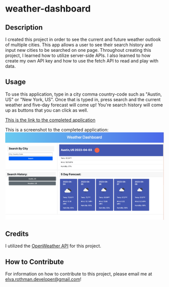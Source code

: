 # weather-dashboard

## Description

I created this project in order to see the current and future weather outlook of multiple cities. This app allows a user to see their search history and input new cities to be searched on one page. Throughout creating this project, I learned how to utilize server-side APIs. I also learned to how create my own API key and how to use the fetch API to read and play with data.

## Usage

To use this application, type in a city comma country-code such as "Austin, US" or "New York, US". Once that is typed in, press search and the current weather and five-day forecast will come up! You're search history will come up as buttons that you can click as well.

[This is the link to the completed application](https://erothman1.github.io/weather-dashboard/)

This is a screenshot to the completed application:
![Weather Dashboard](./assets/images/deployedApp.png)


## Credits

I utilized the [OpenWeather API](https://openweathermap.org/api) for this project.


## How to Contribute

For information on how to contribute to this project, please email me at elva.rothman.developer@gmail.com!